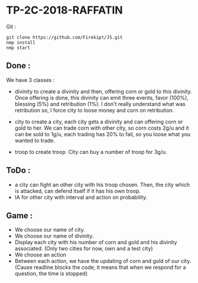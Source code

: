 # TP-2C-2018-RAFFATIN

Git :
```
git clone https://github.com/Firekipt/JS.git
nmp install
nmp start
```

## Done :
We have 3 classes :
  - divinity to create a divinity and then, offering corn or gold to this
  divinity. Once offering is done, this divinity can emit three events, favor (100%),
  blessing (5%) and retribution (1%). I don't really understand what was retribution so,
  I force city to loose money and corn on retribution.

  - city to create a city, each city gets a divinity and can offering corn or gold to her.
  We can trade corn with other city, so corn costs 2g/u and it can be sold to 1g/u,
  each trading has 20% to fail, so you loose what you wanted to trade.

  - troop to create troop. City can buy a number of troop for 3g/u.

## ToDo :
  - a city can fight an other city with his troop chosen. Then, the city which is attacked,
  can defend itself if it has his own troop.
  - IA for other city with interval and action on probability.

## Game :
  - We choose our name of city.
  - We choose our name of divinity.
  - Display each city with his number of corn and gold and his divinity associated.
  (Only two cities for now, own and a test city)
  - We choose an action
  - Between each action, we have the updating of corn and gold of our city.
  (Cause readline blocks the code, it means that when we respond for a question, the time is stopped)
